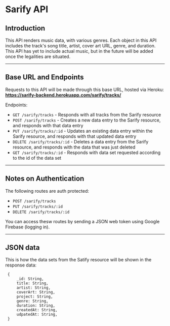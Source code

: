 # **Sarify API**

## Introduction

This API renders music data, with various genres. Each object in this API includes the track's song title, artist, cover art URL, genre, and duration. This API has yet to include actual music, but in the future will be added once the legalities are situated.

---

## Base URL and Endpoints

Requests to this API will be made through this base URL, hosted via Heroku: **https://sarify-backend.herokuapp.com/sarify/tracks/**

Endpoints:

- `GET /sarify/tracks` - Responds with all tracks from the Sarify resource
- `POST /sarify/tracks` - Creates a new data entry to the Sarify resource, and responds with that data entry
- `PUT /sarify/tracks/:id` - Updates an existing data entry within the Sarify resource, and responds with that updated data entry
- `DELETE /sarify/tracks/:id` - Deletes a data entry from the Sarify resource, and responds with the data that was just deleted
- `GET /sarify/tracks/:id` - Responds with data set requested according to the id of the data set

---

## Notes on Authentication

The following routes are auth protected:

- `POST /sarify/tracks`
- `PUT /sarify/tracks/:id`
- `DELETE /sarify/tracks/:id`

You can access thesw routes by sending a JSON web token using Google Firebase (logging in).

---

## JSON data

This is how the data sets from the Satify resource will be shown in the response data:

```
 {
     _id: String,
     title: String,
     artist: String,
     coverArt: String,
     project: String,
     genre: String,
     duration: String,
     createdAt: String,
     udpatedAt: String,
 }
```
